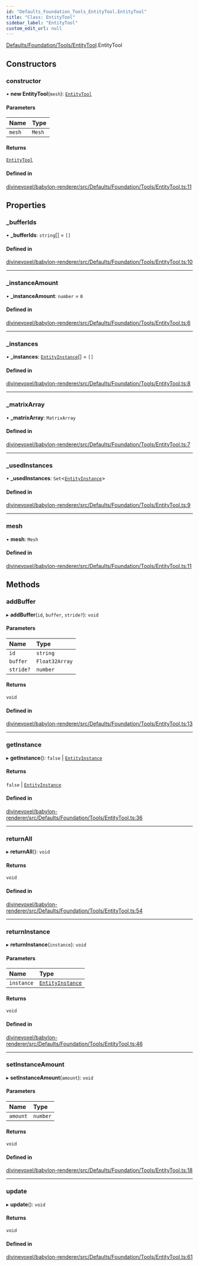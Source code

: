 ```yaml
---
id: "Defaults_Foundation_Tools_EntityTool.EntityTool"
title: "Class: EntityTool"
sidebar_label: "EntityTool"
custom_edit_url: null
---
```


[Defaults/Foundation/Tools/EntityTool](../modules/Defaults_Foundation_Tools_EntityTool.md).EntityTool

## Constructors

### constructor

• **new EntityTool**(`mesh`): [`EntityTool`](Defaults_Foundation_Tools_EntityTool.EntityTool.md)

#### Parameters

| Name | Type |
| :------ | :------ |
| `mesh` | `Mesh` |

#### Returns

[`EntityTool`](Defaults_Foundation_Tools_EntityTool.EntityTool.md)

#### Defined in

[divinevoxel/babylon-renderer/src/Defaults/Foundation/Tools/EntityTool.ts:11](https://github.com/lucasdamianjohnson/DivineVoxelEngine/blob/596fa7391478620ed460dfb4856ff0a763b91c49/divinevoxel/babylon-renderer/src/Defaults/Foundation/Tools/EntityTool.ts#L11)

## Properties

### \_bufferIds

• **\_bufferIds**: `string`[] = `[]`

#### Defined in

[divinevoxel/babylon-renderer/src/Defaults/Foundation/Tools/EntityTool.ts:10](https://github.com/lucasdamianjohnson/DivineVoxelEngine/blob/596fa7391478620ed460dfb4856ff0a763b91c49/divinevoxel/babylon-renderer/src/Defaults/Foundation/Tools/EntityTool.ts#L10)

___

### \_instanceAmount

• **\_instanceAmount**: `number` = `0`

#### Defined in

[divinevoxel/babylon-renderer/src/Defaults/Foundation/Tools/EntityTool.ts:6](https://github.com/lucasdamianjohnson/DivineVoxelEngine/blob/596fa7391478620ed460dfb4856ff0a763b91c49/divinevoxel/babylon-renderer/src/Defaults/Foundation/Tools/EntityTool.ts#L6)

___

### \_instances

• **\_instances**: [`EntityInstance`](Defaults_Foundation_Tools_EntityInstance.EntityInstance.md)[] = `[]`

#### Defined in

[divinevoxel/babylon-renderer/src/Defaults/Foundation/Tools/EntityTool.ts:8](https://github.com/lucasdamianjohnson/DivineVoxelEngine/blob/596fa7391478620ed460dfb4856ff0a763b91c49/divinevoxel/babylon-renderer/src/Defaults/Foundation/Tools/EntityTool.ts#L8)

___

### \_matrixArray

• **\_matrixArray**: `MatrixArray`

#### Defined in

[divinevoxel/babylon-renderer/src/Defaults/Foundation/Tools/EntityTool.ts:7](https://github.com/lucasdamianjohnson/DivineVoxelEngine/blob/596fa7391478620ed460dfb4856ff0a763b91c49/divinevoxel/babylon-renderer/src/Defaults/Foundation/Tools/EntityTool.ts#L7)

___

### \_usedInstances

• **\_usedInstances**: `Set`\<[`EntityInstance`](Defaults_Foundation_Tools_EntityInstance.EntityInstance.md)\>

#### Defined in

[divinevoxel/babylon-renderer/src/Defaults/Foundation/Tools/EntityTool.ts:9](https://github.com/lucasdamianjohnson/DivineVoxelEngine/blob/596fa7391478620ed460dfb4856ff0a763b91c49/divinevoxel/babylon-renderer/src/Defaults/Foundation/Tools/EntityTool.ts#L9)

___

### mesh

• **mesh**: `Mesh`

#### Defined in

[divinevoxel/babylon-renderer/src/Defaults/Foundation/Tools/EntityTool.ts:11](https://github.com/lucasdamianjohnson/DivineVoxelEngine/blob/596fa7391478620ed460dfb4856ff0a763b91c49/divinevoxel/babylon-renderer/src/Defaults/Foundation/Tools/EntityTool.ts#L11)

## Methods

### addBuffer

▸ **addBuffer**(`id`, `buffer`, `stride?`): `void`

#### Parameters

| Name | Type |
| :------ | :------ |
| `id` | `string` |
| `buffer` | `Float32Array` |
| `stride?` | `number` |

#### Returns

`void`

#### Defined in

[divinevoxel/babylon-renderer/src/Defaults/Foundation/Tools/EntityTool.ts:13](https://github.com/lucasdamianjohnson/DivineVoxelEngine/blob/596fa7391478620ed460dfb4856ff0a763b91c49/divinevoxel/babylon-renderer/src/Defaults/Foundation/Tools/EntityTool.ts#L13)

___

### getInstance

▸ **getInstance**(): ``false`` \| [`EntityInstance`](Defaults_Foundation_Tools_EntityInstance.EntityInstance.md)

#### Returns

``false`` \| [`EntityInstance`](Defaults_Foundation_Tools_EntityInstance.EntityInstance.md)

#### Defined in

[divinevoxel/babylon-renderer/src/Defaults/Foundation/Tools/EntityTool.ts:36](https://github.com/lucasdamianjohnson/DivineVoxelEngine/blob/596fa7391478620ed460dfb4856ff0a763b91c49/divinevoxel/babylon-renderer/src/Defaults/Foundation/Tools/EntityTool.ts#L36)

___

### returnAll

▸ **returnAll**(): `void`

#### Returns

`void`

#### Defined in

[divinevoxel/babylon-renderer/src/Defaults/Foundation/Tools/EntityTool.ts:54](https://github.com/lucasdamianjohnson/DivineVoxelEngine/blob/596fa7391478620ed460dfb4856ff0a763b91c49/divinevoxel/babylon-renderer/src/Defaults/Foundation/Tools/EntityTool.ts#L54)

___

### returnInstance

▸ **returnInstance**(`instance`): `void`

#### Parameters

| Name | Type |
| :------ | :------ |
| `instance` | [`EntityInstance`](Defaults_Foundation_Tools_EntityInstance.EntityInstance.md) |

#### Returns

`void`

#### Defined in

[divinevoxel/babylon-renderer/src/Defaults/Foundation/Tools/EntityTool.ts:46](https://github.com/lucasdamianjohnson/DivineVoxelEngine/blob/596fa7391478620ed460dfb4856ff0a763b91c49/divinevoxel/babylon-renderer/src/Defaults/Foundation/Tools/EntityTool.ts#L46)

___

### setInstanceAmount

▸ **setInstanceAmount**(`amount`): `void`

#### Parameters

| Name | Type |
| :------ | :------ |
| `amount` | `number` |

#### Returns

`void`

#### Defined in

[divinevoxel/babylon-renderer/src/Defaults/Foundation/Tools/EntityTool.ts:18](https://github.com/lucasdamianjohnson/DivineVoxelEngine/blob/596fa7391478620ed460dfb4856ff0a763b91c49/divinevoxel/babylon-renderer/src/Defaults/Foundation/Tools/EntityTool.ts#L18)

___

### update

▸ **update**(): `void`

#### Returns

`void`

#### Defined in

[divinevoxel/babylon-renderer/src/Defaults/Foundation/Tools/EntityTool.ts:61](https://github.com/lucasdamianjohnson/DivineVoxelEngine/blob/596fa7391478620ed460dfb4856ff0a763b91c49/divinevoxel/babylon-renderer/src/Defaults/Foundation/Tools/EntityTool.ts#L61)

